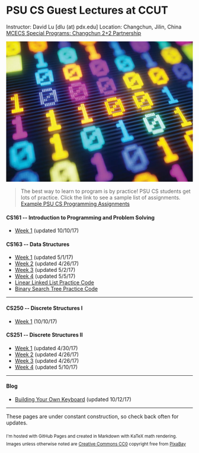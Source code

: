 <link rel="shortcut icon" type="image/x-icon" href="favicon.ico">

PSU CS Guest Lectures at CCUT
=====
Instructor: David Lu [dlu (at) pdx.edu]
Location: Changchun, Jilin, China
[MCECS Special Programs: Changchun 2+2 Partnership](https://www.pdx.edu/cecs/changchun-partnership-22-programs)

![binary](binary.jpg)

>The best way to learn to program is by practice! PSU CS students get lots of practice. Click the link to see a sample list of assignments.
>[Example PSU CS Programming Assignments](Projects.html)

#### CS161 -- Introduction to Programming and Problem Solving
* [Week 1](CS161/Week1.html) (updated 10/10/17)


#### CS163 -- Data Structures

* [Week 1](CS163/Lecture1.html) (updated 5/1/17)
* [Week 2](CS163/Week2.html) (updated 4/26/17)
* [Week 3](CS163/Week3.html) (updated 5/2/17)
* [Week 4](CS163/Week4.html) (updated 5/5/17)
* [Linear Linked List Practice Code](CS163/LLLPracticeCode.html)
* [Binary Search Tree Practice Code](CS163/BSTPracticeCode.html)

---------------

#### CS250 -- Discrete Structures I

* [Week 1](CS250/Week1.html) (10/10/17)

#### CS251 -- Discrete Structures II

* [Week 1](CS251/Week1.html) (updated 4/30/17)
* [Week 2](CS251/Week2.html) (updated 4/26/17)
* [Week 3](CS251/Week3.html) (updated 4/26/17)
* [Week 4](CS251/Week4.html) (updated 5/10/17)

-----

#### Blog
* [Building Your Own Keyboard](Blog/Keyboard/Keyboard.html) (updated 10/12/17)

------
These pages are under constant construction, so check back often for updates.

<Sub>I'm hosted with GitHub Pages and created in Markdown with KaTeX math rendering.
Images unless otherwise noted are [Creative Commons CC0](https://creativecommons.org/publicdomain/zero/1.0/) copyright free from [PixaBay](https://pixabay.com)
